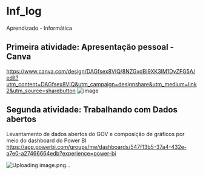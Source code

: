 # Inf_log
Aprendizado - Informática

## Primeira atividade: Apresentação pessoal - Canva 
https://www.canva.com/design/DAGfsex8VIQ/8NZGxdBi9XK3lM1DvZFG5A/edit?utm_content=DAGfsex8VIQ&utm_campaign=designshare&utm_medium=link2&utm_source=sharebutton
![image](https://github.com/user-attachments/assets/6a3ea5d9-8aec-45fb-b8c5-b95dc1fb409b)

## Segunda atividade: Trabalhando com Dados abertos 
Levantamento de dados abertos do GOV e composição de gráficos por meio do dashboard do Power BI
https://app.powerbi.com/groups/me/dashboards/547f13b5-37a4-432e-a7e0-a27466664edb?experience=power-bi

![Uploading image.png…]()

